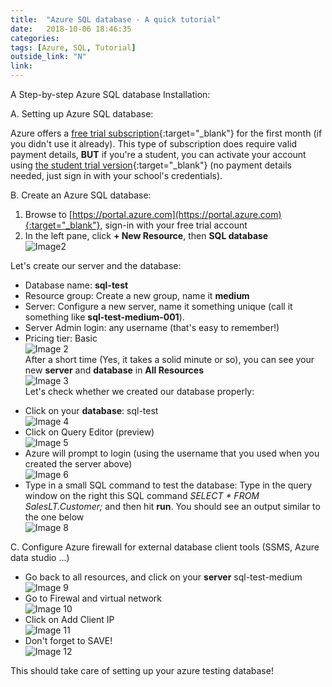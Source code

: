```yaml
---
title:  "Azure SQL database - A quick tutorial"
date:   2018-10-06 18:46:35
categories:  
tags: [Azure, SQL, Tutorial]
outside_link: "N"
link:
---
```

A Step-by-step Azure SQL database Installation: 

A. Setting up Azure SQL database: 

Azure offers a [free trial subscription](https://azure.microsoft.com/en-us/free/){:target="_blank"} for the first month (if you didn't 
use it already). This type of subscription does require valid payment details, __BUT__ if you're a student, you can 
activate your account using [the student trial version](https://medium.com/r/?url=https%3A%2F%2Fazure.microsoft.com%2Fen-us%2Ffree%2Fstudents%2F){:target="_blank"}
 (no payment details needed, just sign in with your school's credentials).  

B. Create an Azure SQL database: 
1. Browse to [https://portal.azure.com](https://portal.azure.com){:target="_blank"}, sign-in with your free trial account
2. In the left pane, click **+ New Resource**, then **SQL database**  
![Image2](../../images/posts/1/db1.png)  

Let's create our server and the database:    
- Database name: **sql-test**
- Resource group: Create a new group, name it **medium**
- Server: Configure a new server, name it something unique (call it something like **sql-test-medium-001**). 
- Server Admin login: any username (that's easy to remember!) 
- Pricing tier: Basic  
![Image 2](../../images/posts/1/db2.png)  
After a short time (Yes, it takes a solid minute or so), you can see your new **server** and **database** in 
**All Resources**  
![Image 3](../../images/posts/1/db3.png)  
Let's check whether we created our database properly:  
* Click on your **database**: sql-test  
![Image 4](../../images/posts/1/db4.png)  
* Click on Query Editor (preview)  
![Image 5](../../images/posts/1/db5.png)  
* Azure will prompt to login (using the username that you used when you created the server above)  
![Image 6](../../images/posts/1/db6.png)   
* Type in a small SQL command to test the database: Type in the query window on the right this SQL command
 _SELECT * FROM SalesLT.Customer;_ and then hit **run**. You should see an output similar to the one below  
![Image 8](../../images/posts/1/db8.png)  


C. Configure Azure firewall for external database client tools (SSMS, Azure data studio ...)  
* Go back to all resources, and click on your **server** sql-test-medium  
![Image 9](../../images/posts/1/db9.png)  
* Go to Firewal and virtual network  
![Image 10](../../images/posts/1/db10.png)  
* Click on Add Client IP  
![Image 11](../../images/posts/1/db11.png)  
* Don't forget to SAVE!  
![Image 12](../../images/posts/1/db12.png)   

This should take care of setting up your azure testing database!  

